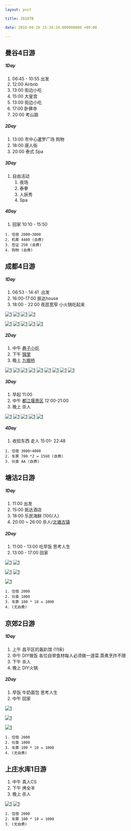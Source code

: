 ```yaml
---
layout: post

title: 2018TB

date: 2018-04-26 15:34:24.000000000 +09:00

---
```


## 曼谷4日游

##### 1Day

1. 06:45 - 10:55 出发
2. 12:00 Airbnb 
3. 13:00 街边小吃
4. 15:00 大皇宫 
5. 13:00 街边小吃
6. 17:00  卧佛寺
7. 20:00 考山路

##### 2Day

1. 13:00  市中心暹罗广场 购物
2. 18:00 唐人街
3. 20:00 泰式 Spa

##### 3Day

1. 自由活动
	1. 夜场 
	2. 泰拳 
	3. 人妖秀
	4. Spa

##### 4Day

1. 回家 10:10 -  15:50

```
1. 住宿 2000~3000
2. 机票 4400 (自费)
3. 签证 250 (自费)
4. 购物 (自费)
```

## 成都4日游

##### 1Day

1. 06:53 - 14:41  出发
2. 16:00-17:00 抵达house 
3. 18:00 - 22:00 夜逛宽窄 小火锅吃起来 

[![1](/assets/2018tb/WX20180325-180800@2x.png)](http://www.mafengwo.cn/poi/87950.html)
[![1](/assets/2018tb/WX20180325-180837@2x.png)](http://www.mafengwo.cn/poi/87950.html)
[![1](/assets/2018tb/WX20180325-180906@2x.png)](http://www.mafengwo.cn/poi/87950.html)
[![1](/assets/2018tb/WX20180325-180945@2x.png)](http://www.mafengwo.cn/photo/poi/21212.html)

[![1](/assets/2018tb/WX20180325-200904@2x.png)](https://zh.airbnb.com/rooms/18163585?location=%E5%A4%A9%E6%B4%A5%E5%B8%82&adults=10&children=0&infants=0&guests=10&check_in=2018-04-13&check_out=2018-04-16&s=hBW3nLmB)
[![1](/assets/2018tb/WX20180325-200933@2x.png)](https://zh.airbnb.com/rooms/18163585?location=%E5%A4%A9%E6%B4%A5%E5%B8%82&adults=10&children=0&infants=0&guests=10&check_in=2018-04-13&check_out=2018-04-16&s=hBW3nLmB)
[![1](/assets/2018tb/WX20180325-201012@2x.png)](https://zh.airbnb.com/rooms/18163585?location=%E5%A4%A9%E6%B4%A5%E5%B8%82&adults=10&children=0&infants=0&guests=10&check_in=2018-04-13&check_out=2018-04-16&s=hBW3nLmB)
[![1](/assets/2018tb/WX20180325-201405@2x.png)](https://zh.airbnb.com/rooms/18163585?location=%E5%A4%A9%E6%B4%A5%E5%B8%82&adults=10&children=0&infants=0&guests=10&check_in=2018-04-13&check_out=2018-04-16&s=hBW3nLmB)
[![1](/assets/2018tb/WX20180325-201416@2x.png)](https://zh.airbnb.com/rooms/18163585?location=%E5%A4%A9%E6%B4%A5%E5%B8%82&adults=10&children=0&infants=0&guests=10&check_in=2018-04-13&check_out=2018-04-16&s=hBW3nLmB)

##### 2Day

1. 中午 [巷子小吃](http://www.dianping.com/shop/2417725)
2. 下午 [锦里](http://www.mafengwo.cn/poi/1242.html)
3. 晚上 [九眼桥](http://www.mafengwo.cn/poi/7795.html) 

[![1](/assets/2018tb/WX20180325-202454@2x.png)](http://www.dianping.com/shop/2417725)
[![1](/assets/2018tb/WX20180325-202523@2x.png)](http://www.dianping.com/shop/2417725)
[![1](/assets/2018tb/WX20180325-203633@2x.png)](http://www.dianping.com/shop/2417725)
[![1](/assets/2018tb/WX20180325-203648@2x.png)](http://www.dianping.com/shop/2417725)
[![1](/assets/2018tb/WX20180325-203713@2x.png)](http://www.dianping.com/shop/2417725)
[![1](/assets/2018tb/WX20180325-211515@2x.png)](http://www.mafengwo.cn/poi/1242.html)
[![1](/assets/2018tb/WX20180325-211550@2x.png)](http://www.mafengwo.cn/poi/1242.html)
[![1](/assets/2018tb/WX20180325-211617@2x.png)](http://www.mafengwo.cn/poi/1242.html)
[![1](/assets/2018tb/WX20180325-211752@2x.png)](http://www.mafengwo.cn/poi/7795.html)


##### 3Day

1. 早起 11:00 
2. 中午 [都江堰景区](http://www.mafengwo.cn/poi/13732.html) 12:00-21:00
3. 晚上 杀人

[![1](/assets/2018tb/WX20180325-212527@2x.png)](http://www.mafengwo.cn/poi/13732.html)
[![1](/assets/2018tb/WX20180325-212320@2x.png)](http://www.mafengwo.cn/poi/13732.html)
[![1](/assets/2018tb/WX20180325-212344@2x.png)](http://www.mafengwo.cn/poi/13732.html)
[![1](/assets/2018tb/WX20180325-212358@2x.png)](http://www.mafengwo.cn/poi/13732.html)
[![1](/assets/2018tb/WX20180325-212415@2x.png)](http://www.mafengwo.cn/poi/13732.html)

##### 4Day

1. 收拾东西 走人 15:01- 22:48 


```
1. 住宿 3000~4000 
2. 车票 780 *2 = 1560 (自费)
3. 伙食 AA (自费)
```

## 塘沽2日游

##### 1Day

1. 11:00 出发
2. 15:00 抵达酒店
3. 18:00 乐民海鲜 (100/人)
4. 20:00 ~ 26:00 杀人/[北塘古镇]((http://www.dianping.com/shop/5385640))

##### 2Day

1. 11:00 - 13:00 吃早饭 思考人生
2. 13:00 - 17:00 回家

[![1](/assets/2018tb/WX20180325-175625@2x.png)](http://www.dianping.com/shop/3023836)
[![1](/assets/2018tb/WX20180325-175737@2x.png)](http://www.dianping.com/shop/3023836)

[![1](/assets/2018tb/WX20180325-175917@2x.png)](https://zh.airbnb.com/rooms/21655915?location=%E4%B8%AD%E5%9B%BD%E5%A4%A9%E6%B4%A5%E5%B8%82&adults=10&check_in=2018-04-13&check_out=2018-04-15&s=qzMpI-HS)
[![1](/assets/2018tb/WX20180325-175933@2x.png)](https://zh.airbnb.com/rooms/21655915?location=%E4%B8%AD%E5%9B%BD%E5%A4%A9%E6%B4%A5%E5%B8%82&adults=10&check_in=2018-04-13&check_out=2018-04-15&s=qzMpI-HS)

[![1](/assets/2018tb/WX20180325-180345@2x.png)](http://www.dianping.com/shop/5385640)

```
1. 住宿 2000 
2. 伙食 1000
3. 车票 100 * 10 = 1000
4. (无自费)
```


## 京郊2日游

##### 1Day

1. 上午 昌平区的轰趴馆 (11床)
2. 中午 DIY做饭 各位自带食材每人必须做一道菜.蒸煮烹炸不限
3. 下午 杀人
4. 晚上 DIY火锅 

##### 2Day

1. 早饭 牛奶面包 思考人生
2. 中午 回家


[![1](/assets/2018tb/WX20180325-174101@2x.png)](https://zh.airbnb.com/rooms/13822044?location=%E5%8C%97%E4%BA%AC%2C%20%E4%B8%AD%E5%9B%BD&adults=10&check_in=2018-04-13&check_out=2018-04-14&s=ksoZx8rD)

[![1](/assets/2018tb/WX20180325-174620@2x.png)](https://zh.airbnb.com/rooms/13822044?location=%E5%8C%97%E4%BA%AC%2C%20%E4%B8%AD%E5%9B%BD&adults=10&check_in=2018-04-13&check_out=2018-04-14&s=ksoZx8rD)

[![1](/assets/2018tb/WX20180325-174709@2x.png)](https://zh.airbnb.com/rooms/13822044?location=%E5%8C%97%E4%BA%AC%2C%20%E4%B8%AD%E5%9B%BD&adults=10&check_in=2018-04-13&check_out=2018-04-14&s=ksoZx8rD)


```
1. 住宿 2000 
2. 伙食 1000
3. 车票 100 * 10 = 1000
4. (无自费)
```

## 上庄水库1日游

1. 中午 真人CS 
2. 下午 烤全羊
3. 晚上 杀人

[![1](/assets/2018tb/73740db9cb28166b64af1d7671f92a90204944.jpg)](http://www.dianping.com/shop/67519300)
[![1](/assets/2018tb/CcEOENb8pN0H7R2KiMcHt8Gfvs02I_5IxKdPsQ0o8Ee1oo9IaTilO-QeTxH8qvI8TYGVDmosZWTLal1WbWRW3A.jpg)](http://t.dianping.com/deal/21300297)

```
1. 住宿 2000 
2. 车票 100 * 10 = 1000
3. (无自费)
```

